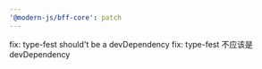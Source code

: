 ```yaml
---
'@modern-js/bff-core': patch
---
```


fix: type-fest should't be a devDependency
fix: type-fest 不应该是 devDependency
